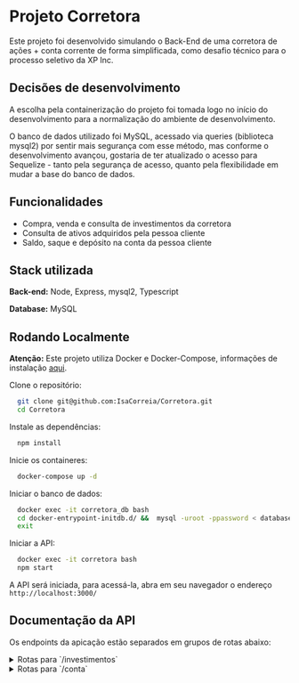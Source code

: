 # Projeto Corretora

Este projeto foi desenvolvido simulando o Back-End de uma corretora de ações + conta corrente de forma simplificada, como desafio técnico para o processo seletivo da XP Inc.

## Decisões de desenvolvimento

A escolha pela containerização do projeto foi tomada logo no início do desenvolvimento para a normalização do ambiente de desenvolvimento.

O banco de dados utilizado foi MySQL, acessado via queries (biblioteca mysql2) por sentir mais segurança com esse método, mas conforme o desenvolvimento avançou, gostaria de ter atualizado o acesso para Sequelize - tanto pela segurança de acesso, quanto pela flexibilidade em mudar a base do banco de dados.

## Funcionalidades

- Compra, venda e consulta de investimentos da corretora
- Consulta de ativos adquiridos pela pessoa cliente
- Saldo, saque e depósito na conta da pessoa cliente

## Stack utilizada

**Back-end:** Node, Express, mysql2, Typescript

**Database:** MySQL

## Rodando Localmente

**Atenção:** Este projeto utiliza Docker e Docker-Compose, informações de instalação [aqui](https://docs.docker.com/get-docker/).

Clone o repositório:

```bash
  git clone git@github.com:IsaCorreia/Corretora.git
  cd Corretora
```

Instale as dependências:

```bash
  npm install
```

Inicie os containeres:

```bash
  docker-compose up -d
```

Iniciar o banco de dados:

```bash
  docker exec -it corretora_db bash
  cd docker-entrypoint-initdb.d/ &&  mysql -uroot -ppassword < database.sql
  exit
```

Iniciar a API:

```bash
  docker exec -it corretora bash
  npm start
```

A API será iniciada, para acessá-la, abra em seu navegador o endereço `http://localhost:3000/`

## Documentação da API

Os endpoints da apicação estão separados em grupos de rotas abaixo:

<details>
<summary>Rotas para `/investimentos`</summary>

### Retorna todos os ativos

```http
  GET /investimentos
```

<details>
<summary>Retorno:</summary>

<code>
[
  {
    "CodAtivo": 1,
    "NomeAtivo": "XP",
    "QtdeAtivo": 10,
    "Valor": "18"
  }
]
</code>
</details>

### Retorna um ativo

```http
  GET /investimentos/${id}
```

| Parâmetro | Tipo     | Descrição                                       |
| :-------- | :------- | :---------------------------------------------- |
| `id`      | `string` | **Obrigatório**. O ID do ativo a ser consultado |

<details>
<summary>Retorno:</summary>

<code>
{
  "CodAtivo": 1,
  "NomeAtivo": "XP",
  "QtdeAtivo": 10,
  "Valor": "18"
}
</code>
</details>

### Compra de ativos

```http
  POST /investimentos/comprar
```

| Parâmetro    | Tipo     | Descrição                                                            |
| :----------- | :------- | :------------------------------------------------------------------- |
| `CodCliente` | `number` | **Obrigatório**. O ID da pessoa cliente que deseja efetuar a compra. |
| `CodAtivo`   | `number` | **Obrigatório**. O ID do ativo desejado.                             |
| `QtdeAtivo`  | `number` | **Obrigatório**. A quantidade do ativo desejado.                     |

<details>
<summary>Verificações:</summary>

- `QtdeAtivo` deve ser igual a 1 ou maior que 1.
- O ativo solicitado possui estoque suficiente.
- O Saldo em conta da pessoa cliente deve ser igual ou maior que o valor total da compra.

</details>

### Venda de ativos

```http
  POST /investimentos/vender
```

| Parâmetro    | Tipo     | Descrição                                                            |
| :----------- | :------- | :------------------------------------------------------------------- |
| `CodCliente` | `number` | **Obrigatório**. O ID da pessoa cliente que deseja efetuar a compra. |
| `CodAtivo`   | `number` | **Obrigatório**. O ID do ativo desejado.                             |
| `QtdeAtivo`  | `number` | **Obrigatório**. A quantidade do ativo desejado.                     |

<details>
<summary>Verificações:</summary>

- `QtdeAtivo` deve ser igual a 1 ou maior que 1.
- A pessoa cliente possui quantidade igual a 1 ou maior que 1 do ativo solicitado.

</details>
</details>

<details>
<summary> Rotas para `/conta`</summary>

### Retorna o saldo da conta

```http
  GET /conta/${id}
```

| Parâmetro | Tipo     | Descrição                                       |
| :-------- | :------- | :---------------------------------------------- |
| `id`      | `string` | **Obrigatório**. O ID da conta a ser consultada |

<details>
<summary>Retorno:</summary>

<code>
{
	"CodCliente": 1,
	"Saldo": "100"
}
</code>
</details>

### Depósito na conta

```http
  POST /conta/deposito
```

| Parâmetro    | Tipo      | Descrição                                              |
| :----------- | :-------- | :----------------------------------------------------- |
| `CodCliente` | `number`  | **Obrigatório**. O ID da conta para efetuar o depósito |
| `Valor`      | `decimal` | **Obrigatório**. Valor do depósito                     |

### Saque na conta

```http
  POST /conta/saque
```

| Parâmetro    | Tipo      | Descrição                                              |
| :----------- | :-------- | :----------------------------------------------------- |
| `CodCliente` | `number`  | **Obrigatório**. O ID da conta para efetuar o depósito |
| `Valor`      | `decimal` | **Obrigatório**. Valor do depósito                     |

<details>
<summary>Verificações:</summary>

- A conta da pessoa cliente possui saldo menor ou igual ao valor solicitado apra saque.

</details>

### Retorna os ativos da conta

```http
  GET /conta/ativos/${id}
```

| Parâmetro | Tipo     | Descrição                                       |
| :-------- | :------- | :---------------------------------------------- |
| `id`      | `string` | **Obrigatório**. O ID da conta a ser consultada |

<details>
<summary>Retorno:</summary>
<code>
[
  {
    "CodCliente": 1,
    "CodAtivo": 1,
    "QtdeAtivo": 1,
    "Valor": "18"
  }
]
</code>
</details>

</details>
